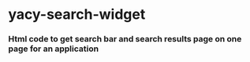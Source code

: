 # yacy-search-widget

### Html code to get search bar and search results page on one page for an application
